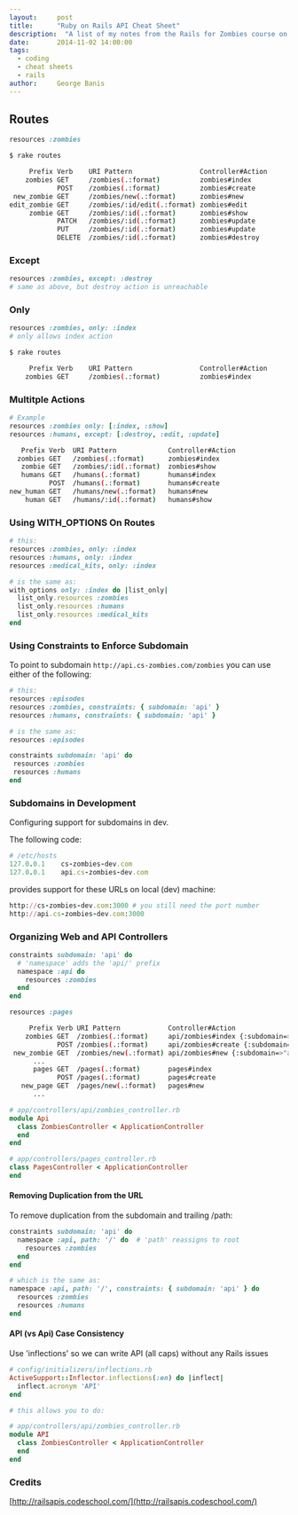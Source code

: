 ```yaml
---
layout:     post
title:      "Ruby on Rails API Cheat Sheet"
description:  "A list of my notes from the Rails for Zombies course on CodeSchool."
date:       2014-11-02 14:00:00
tags:
  - coding
  - cheat sheets
  - rails
author:     George Banis
---
```


## Routes

```ruby
resources :zombies
```

```bash
$ rake routes

     Prefix Verb    URI Pattern                 Controller#Action
    zombies GET     /zombies(.:format)          zombies#index
            POST    /zombies(.:format)          zombies#create
 new_zombie GET     /zombies/new(.:format)      zombies#new
edit_zombie GET     /zombies/:id/edit(.:format) zombies#edit
     zombie GET     /zombies/:id(.:format)      zombies#show
            PATCH   /zombies/:id(.:format)      zombies#update
            PUT     /zombies/:id(.:format)      zombies#update
            DELETE  /zombies/:id(.:format)      zombies#destroy
```

### Except
```ruby
resources :zombies, except: :destroy
# same as above, but destroy action is unreachable
```

### Only
```ruby
resources :zombies, only: :index
# only allows index action
```

```bash
$ rake routes

     Prefix Verb    URI Pattern                 Controller#Action
    zombies GET     /zombies(.:format)          zombies#index
```

### Multitple Actions

```ruby
# Example
resources :zombies only: [:index, :show]
resources :humans, except: [:destroy, :edit, :update]
```

```bash
   Prefix Verb  URI Pattern             Controller#Action
  zombies GET   /zombies(.:format)      zombies#index
   zombie GET   /zombies/:id(.:format)  zombies#show
   humans GET   /humans(.:format)       humans#index
          POST  /humans(.:format)       humans#create
new_human GET   /humans/new(.:format)   humans#new
    human GET   /humans/:id(.:format)   humans#show
```

### Using WITH_OPTIONS On Routes

```ruby
# this:
resources :zombies, only: :index
resources :humans, only: :index
resources :medical_kits, only: :index

# is the same as:
with_options only: :index do |list_only|
  list_only.resources :zombies
  list_only.resources :humans
  list_only.resources :medical_kits
end
```

### Using Constraints to Enforce Subdomain
To point to subdomain `http://api.cs-zombies.com/zombies` you can use either of the following:

```ruby
# this:
resources :episodes
resources :zombies, constraints: { subdomain: 'api' }
resources :humans, constraints: { subdomain: 'api' }

# is the same as:
resources :episodes

constraints subdomain: 'api' do
 resources :zombies
 resources :humans
end
```

### Subdomains in Development

Configuring support for subdomains in dev.

The following code:

```ruby
# /etc/hosts
127.0.0.1    cs-zombies-dev.com
127.0.0.1    api.cs-zombies-dev.com
```

provides support for these URLs on local (dev) machine:

```ruby
http://cs-zombies-dev.com:3000 # you still need the port number
http://api.cs-zombies-dev.com:3000
```

### Organizing Web and API Controllers

```ruby
constraints subdomain: 'api' do
  # 'namespace' adds the 'api/' prefix
  namespace :api do
    resources :zombies
  end
end

resources :pages
```

```bash
     Prefix Verb URI Pattern            Controller#Action
    zombies GET  /zombies(.:format)     api/zombies#index {:subdomain=>"api"}
            POST /zombies(.:format)     api/zombies#create {:subdomain=>"api"}
 new_zombie GET  /zombies/new(.:format) api/zombies#new {:subdomain=>"api"}
      ...
      pages GET  /pages(.:format)       pages#index
            POST /pages(.:format)       pages#create
   new_page GET  /pages/new(.:format)   pages#new
      ...
 ```

```ruby
# app/controllers/api/zombies_controller.rb
module Api
  class ZombiesController < ApplicationController
  end
end
```

```ruby
# app/controllers/pages_controller.rb
class PagesController < ApplicationController
end
```

#### Removing Duplication from the URL

To remove duplication from the subdomain and trailing /path:

```ruby
constraints subdomain: 'api' do
  namespace :api, path: '/' do  # 'path' reassigns to root
    resources :zombies
  end
end

# which is the same as:
namespace :api, path: '/', constraints: { subdomain: 'api' } do
  resources :zombies
  resources :humans
end
```

#### API (vs Api) Case Consistency

Use 'inflections' so we can write API (all caps) without any Rails issues

```ruby
# config/initializers/inflections.rb
ActiveSupport::Inflector.inflections(:en) do |inflect|
  inflect.acronym 'API'
end

# this allows you to do:

# app/controllers/api/zombies_controller.rb
module API
  class ZombiesController < ApplicationController
  end
end
```

### Credits

[http://railsapis.codeschool.com/](http://railsapis.codeschool.com/)
